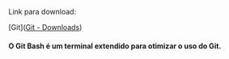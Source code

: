 Link para download:

[Git]([Git - Downloads](https://git-scm.com/downloads))

#### O Git Bash é um terminal extendido para otimizar o uso do Git.



